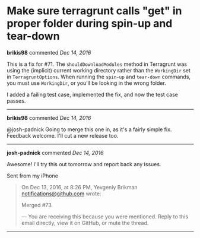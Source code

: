 # Make sure terragrunt calls "get" in proper folder during spin-up and tear-down

**brikis98** commented *Dec 14, 2016*

This is a fix for #71. The `shouldDownloadModules` method in Terragrunt was using the (implicit) current working directory rather than the `WorkingDir` set in `TerragruntOptions`. When running the `spin-up` and `tear-down` commands, you must use `WorkingDir`, or you’ll be looking in the wrong folder.

I added a failing test case, implemented the fix, and now the test case passes.
<br />
***


**brikis98** commented *Dec 14, 2016*

@josh-padnick Going to merge this one in, as it's a fairly simple fix. Feedback welcome. I'll cut a new release too.
***

**josh-padnick** commented *Dec 14, 2016*

Awesome! I'll try this out tomorrow and report back any issues.

Sent from my iPhone

> On Dec 13, 2016, at 8:26 PM, Yevgeniy Brikman <notifications@github.com> wrote:
> 
> Merged #73.
> 
> —
> You are receiving this because you were mentioned.
> Reply to this email directly, view it on GitHub, or mute the thread.
> 

***

